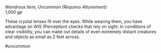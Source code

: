 *Wondrous Item, Uncommon (Requires Attunement)*  
*1,000 gp*

These crystal lenses fit over the eyes. While wearing them, you have advantage on WIS (Perception) checks that rely on sight. In conditions of clear visibility, you can make out details of even extremely distant creatures and objects as small as 2 feet across.

#uncommon
